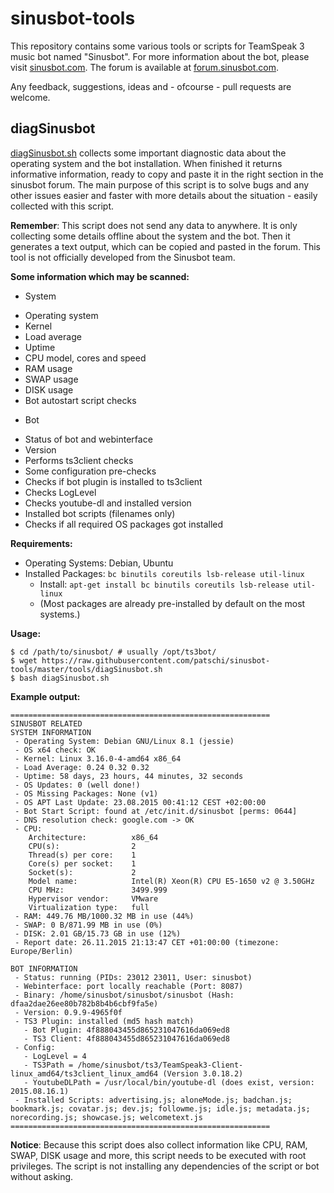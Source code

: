 # sinusbot-tools

This repository contains some various tools or scripts for TeamSpeak 3 music bot named "Sinusbot". For more information about the bot, please visit [sinusbot.com](https://sinusbot.com). The forum is available at [forum.sinusbot.com](https://forum.sinusbot.com).

Any feedback, suggestions, ideas and - ofcourse - pull requests are welcome.

## diagSinusbot

[diagSinusbot.sh](https://github.com/patschi/sinusbot-tools/blob/master/tools/diagSinusbot.sh) collects some important diagnostic data about the operating system and the bot installation. When finished it returns informative information, ready to copy and paste it in the right section in the sinusbot forum. The main purpose of this script is to solve bugs and any other issues easier and faster with more details about the situation - easily collected with this script.

**Remember**: This script does not send any data to anywhere. It is only collecting some details offline about the system and the bot. Then it generates a text output, which can be copied and pasted in the forum. This tool is not officially developed from the Sinusbot team.

**Some information which may be scanned:**
 * System
  - Operating system
  - Kernel
  - Load average
  - Uptime
  - CPU model, cores and speed
  - RAM usage
  - SWAP usage
  - DISK usage
  - Bot autostart script checks
 * Bot
  - Status of bot and webinterface
  - Version
  - Performs ts3client checks
  - Some configuration pre-checks
  - Checks if bot plugin is installed to ts3client
  - Checks LogLevel
  - Checks youtube-dl and installed version
  - Installed bot scripts (filenames only)
  - Checks if all required OS packages got installed

**Requirements:**
 * Operating Systems: Debian, Ubuntu
 * Installed Packages: `bc binutils coreutils lsb-release util-linux`
   - Install: `apt-get install bc binutils coreutils lsb-release util-linux`
   - (Most packages are already pre-installed by default on the most systems.)

**Usage:**
```
$ cd /path/to/sinusbot/ # usually /opt/ts3bot/
$ wget https://raw.githubusercontent.com/patschi/sinusbot-tools/master/tools/diagSinusbot.sh
$ bash diagSinusbot.sh
```

**Example output:**
```
==========================================================
SINUSBOT RELATED
SYSTEM INFORMATION
 - Operating System: Debian GNU/Linux 8.1 (jessie)
 - OS x64 check: OK
 - Kernel: Linux 3.16.0-4-amd64 x86_64
 - Load Average: 0.24 0.32 0.32
 - Uptime: 58 days, 23 hours, 44 minutes, 32 seconds
 - OS Updates: 0 (well done!)
 - OS Missing Packages: None (v1)
 - OS APT Last Update: 23.08.2015 00:41:12 CEST +02:00:00
 - Bot Start Script: found at /etc/init.d/sinusbot [perms: 0644]
 - DNS resolution check: google.com -> OK
 - CPU:
    Architecture:          x86_64
    CPU(s):                2
    Thread(s) per core:    1
    Core(s) per socket:    1
    Socket(s):             2
    Model name:            Intel(R) Xeon(R) CPU E5-1650 v2 @ 3.50GHz
    CPU MHz:               3499.999
    Hypervisor vendor:     VMware
    Virtualization type:   full
 - RAM: 449.76 MB/1000.32 MB in use (44%)
 - SWAP: 0 B/871.99 MB in use (0%)
 - DISK: 2.01 GB/15.73 GB in use (12%)
 - Report date: 26.11.2015 21:13:47 CET +01:00:00 (timezone: Europe/Berlin)

BOT INFORMATION
 - Status: running (PIDs: 23012 23011, User: sinusbot)
 - Webinterface: port locally reachable (Port: 8087)
 - Binary: /home/sinusbot/sinusbot/sinusbot (Hash: dfaa2dae26ee80b782b8b4b6cbf9fa5e)
 - Version: 0.9.9-4965f0f
 - TS3 Plugin: installed (md5 hash match)
   - Bot Plugin: 4f888043455d865231047616da069ed8
   - TS3 Client: 4f888043455d865231047616da069ed8
 - Config:
   - LogLevel = 4
   - TS3Path = /home/sinusbot/ts3/TeamSpeak3-Client-linux_amd64/ts3client_linux_amd64 (Version 3.0.18.2)
   - YoutubeDLPath = /usr/local/bin/youtube-dl (does exist, version: 2015.08.16.1)
 - Installed Scripts: advertising.js; aloneMode.js; badchan.js; bookmark.js; covatar.js; dev.js; followme.js; idle.js; metadata.js; norecording.js; showcase.js; welcometext.js
==========================================================
```

**Notice**: Because this script does also collect information like CPU, RAM, SWAP, DISK usage and more, this script needs to be executed with root privileges. The script is not installing any dependencies of the script or bot without asking.
